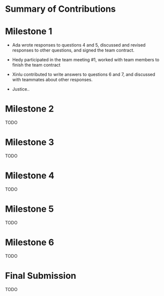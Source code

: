 # Summary of Contributions

# Milestone 1

- Ada wrote responses to questions 4 and 5, discussed and revised responses to other questions, and signed the team contract. 
- Hedy participated in the team meeting #1, worked with team members to finish the team contract

- Xinlu contributed to write answers to questions 6 and 7, and discussed with teammates about other responses.
- Justice..

# Milestone 2 

TODO 

# Milestone 3

TODO 

# Milestone 4 

TODO 

# Milestone 5 

TODO 

# Milestone 6 

TODO 

# Final Submission

TODO 